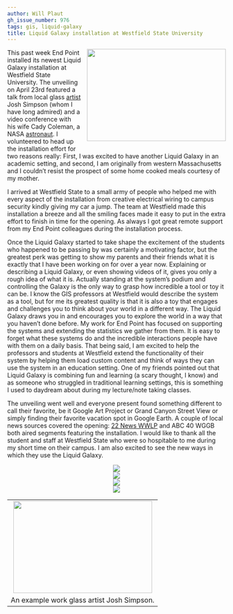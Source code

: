 ```yaml
---
author: Will Plaut
gh_issue_number: 976
tags: gis, liquid-galaxy
title: Liquid Galaxy installation at Westfield State University
---
```




<a href="/blog/2014/04/30/liquid-galaxy-installation-at-westfield/image-0.jpeg" imageanchor="1" style="clear: right; float: right; margin-bottom: 1em; margin-left: 1em;"><img border="0" height="212" src="/blog/2014/04/30/liquid-galaxy-installation-at-westfield/image-0.jpeg" style="cursor: move;" width="320"/></a>

This past week End Point installed its newest Liquid Galaxy installation at Westfield State University. The unveiling on April 23rd featured a talk from local glass [artist](https://www.megaplanet.com/site/) Josh Simpson (whom I have long admired) and a video conference with his wife Cady Coleman, a NASA [astronaut](https://en.wikipedia.org/wiki/Catherine_Coleman). I volunteered to head up the installation effort for two reasons really: First, I was excited to have another Liquid Galaxy in an academic setting, and second, I am originally from western Massachusetts and I couldn’t resist the prospect of some home cooked meals courtesy of my mother.

I arrived at Westfield State to a small army of people who helped me with every aspect of the installation from creative electrical wiring to campus security kindly giving my car a jump. The team at Westfield made this installation a breeze and all the smiling faces made it easy to put in the extra effort to finish in time for the opening. As always I got great remote support from my End Point colleagues during the installation process.

Once the Liquid Galaxy started to take shape the excitement of the students who happened to be passing by was certainly a motivating factor, but the greatest perk was getting to show my parents and their friends what it is exactly that I have been working on for over a year now. Explaining or describing a Liquid Galaxy, or even showing videos of it, gives you only a rough idea of what it is. Actually standing at the system’s podium and controlling the Galaxy is the only way to grasp how incredible a tool or toy it can be. I know the GIS professors at Westfield would describe the system as a tool, but for me its greatest quality is that it is also a toy that engages and challenges you to think about your world in a different way. The Liquid Galaxy draws you in and encourages you to explore the world in a way that you haven’t done before. My work for End Point has focused on supporting the systems and extending the statistics we gather from them. It is easy to forget what these systems do and the incredible interactions people have with them on a daily basis. That being said, I am excited to help the professors and students at Westfield extend the functionality of their system by helping them load custom content and think of ways they can use the system in an education setting. One of my friends pointed out that Liquid Galaxy is combining fun and learning (a scary thought, I know) and as someone who struggled in traditional learning settings, this is something I used to daydream about during my lecture/note taking classes.

The unveiling went well and everyone present found something different to call their favorite, be it Google Art Project or Grand Canyon Street View or simply finding their favorite vacation spot in Google Earth. A couple of local news sources covered the opening: [22 News WWLP](http://wwlp.com/2014/04/23/westfield-state-students-using-google-liquid-galaxy/) and ABC 40 WGGB both aired segments featuring the installation. I would like to thank all the student and staff at Westfield State who were so hospitable to me during my short time on their campus. I am also excited to see the new ways in which they use the Liquid Galaxy.

<div class="separator" style="clear: both; text-align: center;">
<a href="/blog/2014/04/30/liquid-galaxy-installation-at-westfield/image-1-big.jpeg" imageanchor="1" style="margin-left: 1em; margin-right: 1em;"><img border="0" src="/blog/2014/04/30/liquid-galaxy-installation-at-westfield/image-1.jpeg"/></a></div>

<div class="separator" style="clear: both; text-align: center;">
<a href="/blog/2014/04/30/liquid-galaxy-installation-at-westfield/image-2-big.jpeg" imageanchor="1" style="margin-left: 1em; margin-right: 1em;"><img border="0" src="/blog/2014/04/30/liquid-galaxy-installation-at-westfield/image-2.jpeg"/></a></div>

<div class="separator" style="clear: both; text-align: center;">
<a href="/blog/2014/04/30/liquid-galaxy-installation-at-westfield/image-3-big.jpeg" imageanchor="1" style="margin-left: 1em; margin-right: 1em;"><img border="0" src="/blog/2014/04/30/liquid-galaxy-installation-at-westfield/image-3.jpeg"/></a></div>

<div class="separator" style="clear: both; text-align: center;">
<a href="/blog/2014/04/30/liquid-galaxy-installation-at-westfield/image-4-big.jpeg" imageanchor="1" style="margin-left: 1em; margin-right: 1em;"><img border="0" src="/blog/2014/04/30/liquid-galaxy-installation-at-westfield/image-4.jpeg"/></a></div>

<table align="center" cellpadding="0" cellspacing="0" class="tr-caption-container" style="margin-left: auto; margin-right: auto; text-align: center;"><tbody>
<tr><td style="text-align: center;"><a href="/blog/2014/04/30/liquid-galaxy-installation-at-westfield/image-5.jpeg" imageanchor="1" style="margin-left: auto; margin-right: auto;"><img border="0" height="212" src="/blog/2014/04/30/liquid-galaxy-installation-at-westfield/image-5.jpeg" width="320"/></a></td></tr>
<tr><td class="tr-caption" style="text-align: center;">An example work glass artist Josh Simpson.</td></tr>
</tbody></table>


